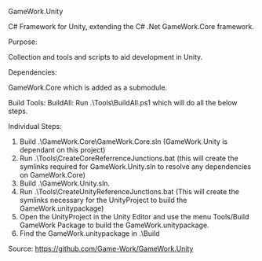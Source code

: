 GameWork.Unity

C# Framework for Unity, extending the C# .Net GameWork.Core framework.

Purpose:

Collection and tools and scripts to aid development in Unity.

Dependencies:

GameWork.Core which is added as a submodule.

Build Tools:
BuildAll:
Run .\Tools\BuildAll.ps1 which will do all the below steps.

Individual Steps:
1. Build .\GameWork.Core\GameWork.Core.sln (GameWork.Unity is dependant on this project)
2. Run .\Tools\CreateCoreReferrenceJunctions.bat (this will create the symlinks required for GameWork.Unity.sln to resolve any dependencies on GameWork.Core)
3. Build .\GameWork.Unity.sln.
4. Run .\Tools\CreateUnityReferenceJunctions.bat (This will create the symlinks necessary for the UnityProject to build the GameWork.unitypackage)
5. Open the UnityProject in the Unity Editor and use the menu Tools/Build GameWork Package to build the GameWork.unitypackage.
6. Find the GameWork.unitypackage in .\Build


Source:
https://github.com/Game-Work/GameWork.Unity